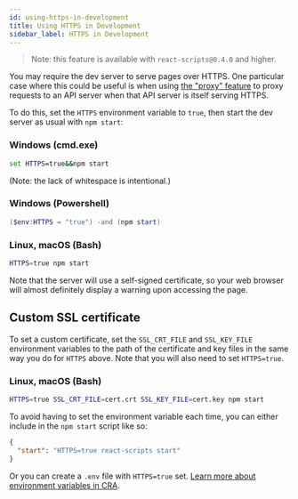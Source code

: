 ```yaml
---
id: using-https-in-development
title: Using HTTPS in Development
sidebar_label: HTTPS in Development
---
```


> Note: this feature is available with `react-scripts@0.4.0` and higher.

You may require the dev server to serve pages over HTTPS. One particular case where this could be useful is when using [the "proxy" feature](proxying-api-requests-in-development.md) to proxy requests to an API server when that API server is itself serving HTTPS.

To do this, set the `HTTPS` environment variable to `true`, then start the dev server as usual with `npm start`:

### Windows (cmd.exe)

```cmd
set HTTPS=true&&npm start
```

(Note: the lack of whitespace is intentional.)

### Windows (Powershell)

```Powershell
($env:HTTPS = "true") -and (npm start)
```

### Linux, macOS (Bash)

```sh
HTTPS=true npm start
```

Note that the server will use a self-signed certificate, so your web browser will almost definitely display a warning upon accessing the page.


## Custom SSL certificate

To set a custom certificate, set the `SSL_CRT_FILE` and `SSL_KEY_FILE` environment variables to the path of the certificate and key files in the same way you do for `HTTPS` above. Note that you will also need to set `HTTPS=true`.

### Linux, macOS (Bash)

```bash
HTTPS=true SSL_CRT_FILE=cert.crt SSL_KEY_FILE=cert.key npm start
```


To avoid having to set the environment variable each time, you can either include in the `npm start` script like so:

```json
{
  "start": "HTTPS=true react-scripts start"
}
```

Or you can create a `.env` file with `HTTPS=true` set.
[Learn more about environment variables in CRA](https://create-react-app.dev/docs/adding-custom-environment-variables).

